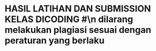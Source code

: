 # HASIL LATIHAN DAN SUBMISSION KELAS DICODING #\n dilarang melakukan plagiasi sesuai dengan peraturan yang berlaku
